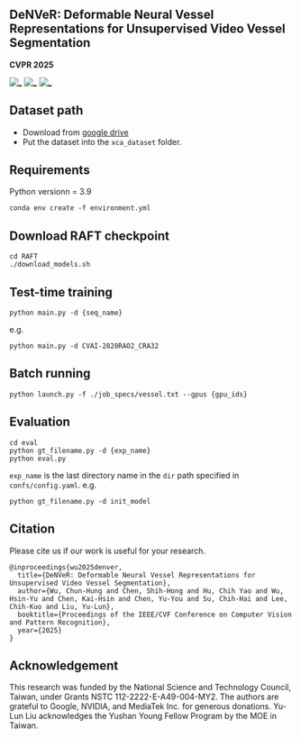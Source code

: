 ## DeNVeR: Deformable Neural Vessel Representations for Unsupervised Video Vessel Segmentation
**CVPR 2025**

[![_](https://img.shields.io/badge/Project%20Page-DeNveR-orange)](https://kirito878.github.io/DeNVeR/) 
[![_](https://img.shields.io/badge/arXiv-2406.01591-b31b1b.svg)](https://arxiv.org/abs/2406.01591) 
[![_](https://colab.research.google.com/assets/colab-badge.svg)](https://colab.research.google.com/drive/1IYGiJECwAaoLPq7KGHQE_dvtrdHz9fUA?authuser=2&hl=zh-tw#scrollTo=n1ppvOhqbRkV)
## Dataset path 
* Download from [google drive](https://drive.google.com/file/d/11e5SmynT8qitWwSGBj5nn3JVYTNG5VZP/view?usp=sharing)
* Put the dataset into the `xca_dataset` folder.

## Requirements
Python versionn = 3.9
```
conda env create -f environment.yml
```

## Download RAFT checkpoint
```
cd RAFT
./download_models.sh
```
## Test-time training
```
python main.py -d {seq_name}
```
e.g. 
```
python main.py -d CVAI-2828RAO2_CRA32
```
## Batch running
```
python launch.py -f ./job_specs/vessel.txt --gpus {gpu_ids}
```

## Evaluation
```
cd eval
python gt_filename.py -d {exp_name}
python eval.py
```
`exp_name` is the last directory name in the `dir` path specified in `confs/config.yaml`.
e.g. 
```
python gt_filename.py -d init_model
```


## Citation

Please cite us if our work is useful for your research.

```
@inproceedings{wu2025denver,
  title={DeNVeR: Deformable Neural Vessel Representations for Unsupervised Video Vessel Segmentation},
  author={Wu, Chun-Hung and Chen, Shih-Hong and Hu, Chih Yao and Wu, Hsin-Yu and Chen, Kai-Hsin and Chen, Yu-You and Su, Chih-Hai and Lee, Chih-Kuo and Liu, Yu-Lun},
  booktitle={Proceedings of the IEEE/CVF Conference on Computer Vision and Pattern Recognition},
  year={2025}
}
```


## Acknowledgement

This research was funded by the National Science and Technology Council, Taiwan, under Grants NSTC 112-2222-E-A49-004-MY2. The authors are grateful to Google, NVIDIA, and MediaTek Inc. for generous donations. Yu-Lun Liu acknowledges the Yushan Young Fellow Program by the MOE in Taiwan.
